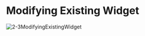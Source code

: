 # Modifying Existing Widget
![2-3ModifyingExistingWidget](https://user-images.githubusercontent.com/45032222/212463539-66b494ed-d820-4b89-bcb5-eadd63f3d546.png)
